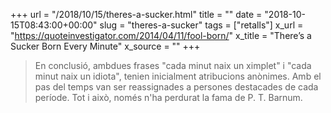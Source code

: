 +++
url = "/2018/10/15/theres-a-sucker.html"
title = ""
date = "2018-10-15T08:43:00+00:00"
slug = "theres-a-sucker"
tags = ["retalls"]
x_url = "https://quoteinvestigator.com/2014/04/11/fool-born/"
x_title = "There’s a Sucker Born Every Minute"
x_source = ""
+++


> En conclusió, ambdues frases "cada minut naix un ximplet" i "cada minut naix un idiota", tenien inicialment atribucions anònimes. Amb el pas del temps van ser reassignades a persones destacades de cada període. Tot i això, només n'ha perdurat la fama de P. T. Barnum.
